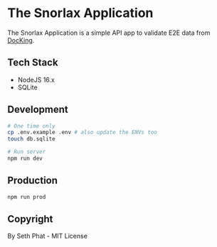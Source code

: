 # The Snorlax Application

The Snorlax Application is a simple API app to validate E2E data from [DocKing](https://github.com/shipsaas/docking).

## Tech Stack

- NodeJS 16.x
- SQLite

## Development

```bash
# One time only
cp .env.example .env # also update the ENVs too
touch db.sqlite

# Run server
npm run dev
```

## Production

```bash
npm run prod
```

## Copyright

By Seth Phat - MIT License
